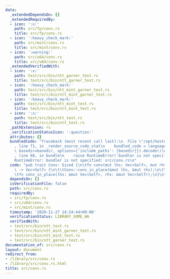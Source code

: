 ```yaml
---
data:
  _extendedDependsOn: []
  _extendedRequiredBy:
  - icon: ':x:'
    path: src/fp/conv.rs
    title: src/fp/conv.rs
  - icon: ':heavy_check_mark:'
    path: src/mint/conv.rs
    title: src/mint/conv.rs
  - icon: ':warning:'
    path: src/u64/conv.rs
    title: src/u64/conv.rs
  _extendedVerifiedWith:
  - icon: ':x:'
    path: test/src/bin/ntt_garner_test.rs
    title: test/src/bin/ntt_garner_test.rs
  - icon: ':heavy_check_mark:'
    path: test/src/bin/ntt_mint_garner_test.rs
    title: test/src/bin/ntt_mint_garner_test.rs
  - icon: ':heavy_check_mark:'
    path: test/src/bin/ntt_mint_test.rs
    title: test/src/bin/ntt_mint_test.rs
  - icon: ':x:'
    path: test/src/bin/ntt_test.rs
    title: test/src/bin/ntt_test.rs
  _pathExtension: rs
  _verificationStatusIcon: ':question:'
  attributes: {}
  bundledCode: "Traceback (most recent call last):\n  File \"/opt/hostedtoolcache/Python/3.9.1/x64/lib/python3.9/site-packages/onlinejudge_verify/documentation/build.py\"\
    , line 71, in _render_source_code_stat\n    bundled_code = language.bundle(stat.path,\
    \ basedir=basedir, options={'include_paths': [basedir]}).decode()\n  File \"/opt/hostedtoolcache/Python/3.9.1/x64/lib/python3.9/site-packages/onlinejudge_verify/languages/user_defined.py\"\
    , line 68, in bundle\n    raise RuntimeError('bundler is not specified: {}'.format(path.as_posix()))\n\
    RuntimeError: bundler is not specified: src/conv.rs\n"
  code: "pub trait Conv: Sized {\n\tfn conv(mut lhs: Vec<Self>, mut rhs: Vec<Self>)\
    \ -> Vec<Self> {\n\t\tConv::conv_in_place(&mut lhs, &mut rhs);\n\t\tlhs\n\t}\n\
    \tfn conv_in_place(lhs: &mut Vec<Self>, rhs: &mut Vec<Self>);\n}\n"
  dependsOn: []
  isVerificationFile: false
  path: src/conv.rs
  requiredBy:
  - src/fp/conv.rs
  - src/u64/conv.rs
  - src/mint/conv.rs
  timestamp: '2020-11-27 14:24:44+09:00'
  verificationStatus: LIBRARY_SOME_WA
  verifiedWith:
  - test/src/bin/ntt_test.rs
  - test/src/bin/ntt_mint_garner_test.rs
  - test/src/bin/ntt_mint_test.rs
  - test/src/bin/ntt_garner_test.rs
documentation_of: src/conv.rs
layout: document
redirect_from:
- /library/src/conv.rs
- /library/src/conv.rs.html
title: src/conv.rs
---
```


